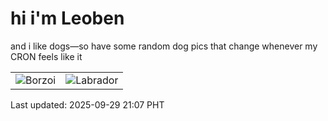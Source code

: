 # hi i'm Leoben

and i like dogs—so have some random dog pics that change whenever my CRON feels like it

|  |  |
|--------|----------|
| ![Borzoi](https://random-dog-vercel.vercel.app/api/random-borzoi?v=1759151247) | ![Labrador](https://random-dog-vercel.vercel.app/api/random-labrador?v=1759151247) |

Last updated: 2025-09-29 21:07 PHT
